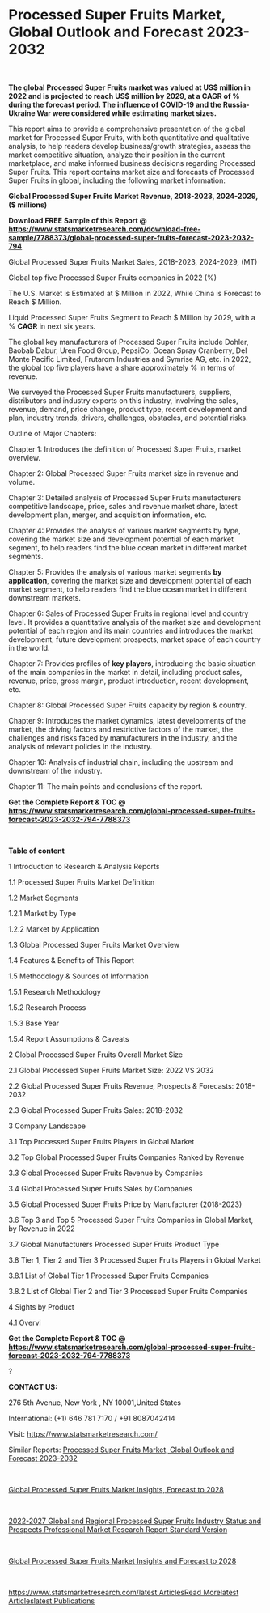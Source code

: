 <h1>Processed Super Fruits Market, Global Outlook and Forecast 2023-2032</h1><br/><p><strong>The global Processed Super Fruits market was valued at US$ million in 2022 and is projected to reach US$ million by 2029, at a <strong>CAGR</strong> of % during the forecast period. The influence of COVID-19 and the Russia-Ukraine War were considered while estimating market sizes.</strong></p>
 
 
 
 <p>This report aims to provide a comprehensive presentation of the global market for Processed Super Fruits, with both quantitative and qualitative analysis, to help readers develop business/growth strategies, assess the market competitive situation, analyze their position in the current marketplace, and make informed business decisions regarding Processed Super Fruits. This report contains market size and forecasts of Processed Super Fruits in global, including the following market information:</p>
 
 
 
 <p><strong>Global Processed Super Fruits Market Revenue, 2018-2023, 2024-2029, ($ millions)</strong></p>
 
 
 
 <p><strong>Download FREE Sample of this Report @ <a href="https://www.statsmarketresearch.com/download-free-sample/7788373/global-processed-super-fruits-forecast-2023-2032-794">https://www.statsmarketresearch.com/download-free-sample/7788373/global-processed-super-fruits-forecast-2023-2032-794</a></strong></p>
 
 
 
 <p>Global Processed Super Fruits Market Sales, 2018-2023, 2024-2029, (MT)</p>
 
 
 
 <p>Global top five Processed Super Fruits companies in 2022 (%)</p>
 
 
 
 <p>The U.S. Market is Estimated at $ Million in 2022, While China is Forecast to Reach $ Million.</p>
 
 
 
 <p>Liquid Processed Super Fruits Segment to Reach $ Million by 2029, with a % <strong>CAGR</strong> in next six years.</p>
 
 
 
 <p>The global key manufacturers of Processed Super Fruits include Dohler, Baobab Dabur, Uren Food Group, PepsiCo, Ocean Spray Cranberry, Del Monte Pacific Limited, Frutarom Industries and Symrise AG, etc. in 2022, the global top five players have a share approximately % in terms of revenue.</p>
 
 
 
 <p>We surveyed the Processed Super Fruits manufacturers, suppliers, distributors and industry experts on this industry, involving the sales, revenue, demand, price change, product type, recent development and plan, industry trends, drivers, challenges, obstacles, and potential risks.</p>
 
 
 
 <p>Outline of Major Chapters:</p>
 
 
 
 <p>Chapter 1: Introduces the definition of Processed Super Fruits, market overview.</p>
 
 
 
 <p>Chapter 2: Global Processed Super Fruits market size in revenue and volume.</p>
 
 
 
 <p>Chapter 3: Detailed analysis of Processed Super Fruits manufacturers competitive landscape, price, sales and revenue market share, latest development plan, merger, and acquisition information, etc.</p>
 
 
 
 <p>Chapter 4: Provides the analysis of various market segments by type, covering the market size and development potential of each market segment, to help readers find the blue ocean market in different market segments.</p>
 
 
 
 <p>Chapter 5: Provides the analysis of various market segments <strong>by application</strong>, covering the market size and development potential of each market segment, to help readers find the blue ocean market in different downstream markets.</p>
 
 
 
 <p>Chapter 6: Sales of Processed Super Fruits in regional level and country level. It provides a quantitative analysis of the market size and development potential of each region and its main countries and introduces the market development, future development prospects, market space of each country in the world.</p>
 
 
 
 <p>Chapter 7: Provides profiles of <strong>key players</strong>, introducing the basic situation of the main companies in the market in detail, including product sales, revenue, price, gross margin, product introduction, recent development, etc.</p>
 
 
 
 <p>Chapter 8: Global Processed Super Fruits capacity by region & country.</p>
 
 
 
 <p>Chapter 9: Introduces the market dynamics, latest developments of the market, the driving factors and restrictive factors of the market, the challenges and risks faced by manufacturers in the industry, and the analysis of relevant policies in the industry.</p>
 
 
 
 <p>Chapter 10: Analysis of industrial chain, including the upstream and downstream of the industry.</p>
 
 
 
 <p>Chapter 11: The main points and conclusions of the report.</p>
 
 
 
 <div><b>Get the Complete Report & TOC @ <a href="https://www.statsmarketresearch.com/global-processed-super-fruits-forecast-2023-2032-794-7788373">https://www.statsmarketresearch.com/global-processed-super-fruits-forecast-2023-2032-794-7788373</a></b></div>
 
 
 
 <p><br />
 
 <b>Table of content</b></p>
 
 
 
 <p>1 Introduction to Research & Analysis Reports<br />
 
 1.1 Processed Super Fruits Market Definition<br />
 
 1.2 Market Segments<br />
 
 1.2.1 Market by Type<br />
 
 1.2.2 Market by Application<br />
 
 1.3 Global Processed Super Fruits Market Overview<br />
 
 1.4 Features & Benefits of This Report<br />
 
 1.5 Methodology & Sources of Information<br />
 
 1.5.1 Research Methodology<br />
 
 1.5.2 Research Process<br />
 
 1.5.3 Base Year<br />
 
 1.5.4 Report Assumptions & Caveats<br />
 
 2 Global Processed Super Fruits Overall Market Size<br />
 
 2.1 Global Processed Super Fruits Market Size: 2022 VS 2032<br />
 
 2.2 Global Processed Super Fruits Revenue, Prospects & Forecasts: 2018-2032<br />
 
 2.3 Global Processed Super Fruits Sales: 2018-2032<br />
 
 3 Company Landscape<br />
 
 3.1 Top Processed Super Fruits Players in Global Market<br />
 
 3.2 Top Global Processed Super Fruits Companies Ranked by Revenue<br />
 
 3.3 Global Processed Super Fruits Revenue by Companies<br />
 
 3.4 Global Processed Super Fruits Sales by Companies<br />
 
 3.5 Global Processed Super Fruits Price by Manufacturer (2018-2023)<br />
 
 3.6 Top 3 and Top 5 Processed Super Fruits Companies in Global Market, by Revenue in 2022<br />
 
 3.7 Global Manufacturers Processed Super Fruits Product Type<br />
 
 3.8 Tier 1, Tier 2 and Tier 3 Processed Super Fruits Players in Global Market<br />
 
 3.8.1 List of Global Tier 1 Processed Super Fruits Companies<br />
 
 3.8.2 List of Global Tier 2 and Tier 3 Processed Super Fruits Companies<br />
 
 4 Sights by Product<br />
 
 4.1 Overvi</p>
 
 
 
 <div><b>Get the Complete Report & TOC @ <a href="https://www.statsmarketresearch.com/global-processed-super-fruits-forecast-2023-2032-794-7788373">https://www.statsmarketresearch.com/global-processed-super-fruits-forecast-2023-2032-794-7788373</a></b></div>
 
 
 
 <p>? </p>
 
 
 
 <p><b>CONTACT US:</b><br />
 
 276 5th Avenue, New York , NY 10001,United States<br />
 
 International: (+1) 646 781 7170 / +91 8087042414<br />
 
 Visit: <a href="https://www.statsmarketresearch.com/">https://www.statsmarketresearch.com/</a><br />
 
 Similar Reports: <a href="https://www.statsmarketresearch.com/global-processed-super-fruits-forecast-2023-2032-794-7788373">Processed Super Fruits Market, Global Outlook and Forecast 2023-2032</a><br />
 
 <br />
 
 <a href="https://www.statsmarketresearch.com/global-processed-super-fruits-forecast-2023-2032-794-7788373">Global Processed Super Fruits Market Insights, Forecast to 2028</a><br />
 
 <br />
 
 <a href="https://www.statsmarketresearch.com/global-processed-super-fruits-forecast-2023-2032-794-7788373">2022-2027 Global and Regional Processed Super Fruits Industry Status and Prospects Professional Market Research Report Standard Version</a><br />
 
 <br />
 
 <a href="https://www.statsmarketresearch.com/global-processed-super-fruits-forecast-2023-2032-794-7788373">Global Processed Super Fruits Market Insights and Forecast to 2028</a><br />
 
 <br />
 
 <a href="https://gyeongbokgung.com">https://www.statsmarketresearch.com/</a><a href="https://hallyeomaritime.com">latest Articles</a><a href="https://jingwansa.com">Read More</a><a href="https://nguoiviet.jp/">latest Articles</a><a href="https://www.intelmarketresearch.com/">latest Publications</a></p>